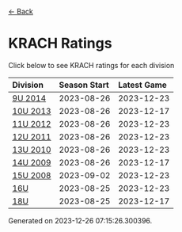 [<- Back](../readme.md)
# KRACH Ratings
Click below to see KRACH ratings for each division

| Division | Season Start | Latest Game |
| :-- | :-- | :-- |
| [9U 2014](9U-2014-ratings.md) | 2023-08-26 | 2023-12-23 |
| [10U 2013](10U-2013-ratings.md) | 2023-08-26 | 2023-12-17 |
| [11U 2012](11U-2012-ratings.md) | 2023-08-26 | 2023-12-23 |
| [12U 2011](12U-2011-ratings.md) | 2023-08-26 | 2023-12-23 |
| [13U 2010](13U-2010-ratings.md) | 2023-08-26 | 2023-12-23 |
| [14U 2009](14U-2009-ratings.md) | 2023-08-26 | 2023-12-17 |
| [15U 2008](15U-2008-ratings.md) | 2023-09-02 | 2023-12-23 |
| [16U](16U-ratings.md) | 2023-08-25 | 2023-12-23 |
| [18U](18U-ratings.md) | 2023-08-25 | 2023-12-17 |

Generated on 2023-12-26 07:15:26.300396.
